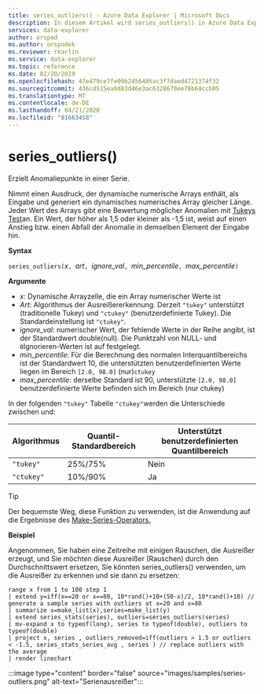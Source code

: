 ```yaml
---
title: series_outliers() - Azure Data Explorer | Microsoft Docs
description: In diesem Artikel wird series_outliers() in Azure Data Explorer beschrieben.
services: data-explorer
author: orspod
ms.author: orspodek
ms.reviewer: rkarlin
ms.service: data-explorer
ms.topic: reference
ms.date: 02/20/2019
ms.openlocfilehash: 47e479ce7fe09b2456405ac3f7daed4721374f32
ms.sourcegitcommit: 436cd515ea0d83d46e3ac6328670ee78b64ccb05
ms.translationtype: MT
ms.contentlocale: de-DE
ms.lasthandoff: 04/21/2020
ms.locfileid: "81663458"
---
```

# <a name="series_outliers"></a>series_outliers()

Erzielt Anomaliepunkte in einer Serie.

Nimmt einen Ausdruck, der dynamische numerische Arrays enthält, als Eingabe und generiert ein dynamisches numerisches Array gleicher Länge. Jeder Wert des Arrays gibt eine Bewertung möglicher Anomalien mit [Tukeys Test](https://en.wikipedia.org/wiki/Outlier#Tukey.27s_test)an. Ein Wert, der höher als 1,5 oder kleiner als -1,5 ist, weist auf einen Anstieg bzw. einen Abfall der Anomalie in demselben Element der Eingabe hin.   

**Syntax**

`series_outliers(`*x*`, `*art*`, `*ignore_val*`, `*min_percentile*`, `*max_percentile*`)`

**Argumente**

* *x*: Dynamische Arrayzelle, die ein Array numerischer Werte ist
* *Art*: Algorithmus der Ausreißererkennung. Derzeit `"tukey"` unterstützt (traditionelle Tukey) und `"ctukey"` (benutzerdefinierte Tukey). Die Standardeinstellung ist `"ctukey"`.
* *ignore_val*: numerischer Wert, der fehlende Werte in der Reihe angibt, ist der Standardwert double(null). Die Punktzahl von NULL- und `0`Ignorieren-Werten ist auf festgelegt.
* *min_percentile*: Für die Berechnung des normalen Interquantilbereichs ist der Standardwert 10, die unterstützten benutzerdefinierten Werte liegen im Bereich `[2.0, 98.0]` (nur)`ctukey` 
* *max_percentile*: derselbe Standard ist 90, unterstützte `[2.0, 98.0]` benutzerdefinierte Werte befinden sich im Bereich (nur ctukey) 

In der folgenden `"tukey"` Tabelle `"ctukey"`werden die Unterschiede zwischen und:

| Algorithmus | Quantil-Standardbereich | Unterstützt benutzerdefinierten Quantilbereich |
|-----------|----------------------- |--------------------------------|
| `"tukey"` | 25%/75%              | Nein                             |
| `"ctukey"`| 10%/90%              | Ja                            |


> [!TIP]
> Der bequemste Weg, diese Funktion zu verwenden, ist die Anwendung auf die Ergebnisse des [Make-Series-Operators.](make-seriesoperator.md)

**Beispiel**

Angenommen, Sie haben eine Zeitreihe mit einigen Rauschen, die Ausreißer erzeugt, und Sie möchten diese Ausreißer (Rauschen) durch den Durchschnittswert ersetzen, Sie könnten series_outliers() verwenden, um die Ausreißer zu erkennen und sie dann zu ersetzen:

```kusto
range x from 1 to 100 step 1 
| extend y=iff(x==20 or x==80, 10*rand()+10+(50-x)/2, 10*rand()+10) // generate a sample series with outliers at x=20 and x=80
| summarize x=make_list(x),series=make_list(y)
| extend series_stats(series), outliers=series_outliers(series)
| mv-expand x to typeof(long), series to typeof(double), outliers to typeof(double)
| project x, series , outliers_removed=iff(outliers > 1.5 or outliers < -1.5, series_stats_series_avg , series ) // replace outliers with the average
| render linechart
``` 

:::image type="content" border="false" source="images/samples/series-outliers.png" alt-text="Serienausreißer":::
